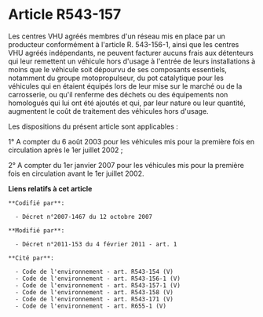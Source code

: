 # Article R543-157

Les centres VHU agréés membres d'un réseau mis en place par un producteur conformément à l'article R. 543-156-1, ainsi que
les centres VHU agréés indépendants, ne peuvent facturer aucuns frais aux détenteurs qui leur remettent un véhicule hors
d'usage à l'entrée de leurs installations à moins que le véhicule soit dépourvu de ses composants essentiels, notamment du
groupe motopropulseur, du pot catalytique pour les véhicules qui en étaient équipés lors de leur mise sur le marché ou de la
carrosserie, ou qu'il renferme des déchets ou des équipements non homologués qui lui ont été ajoutés et qui, par leur nature
ou leur quantité, augmentent le coût de traitement des véhicules hors d'usage. 

Les dispositions du présent article sont applicables : 

1° A compter du 6 août 2003 pour les véhicules mis pour la première fois en circulation après le 1er juillet 2002 ; 

2° A compter du 1er janvier 2007 pour les véhicules mis pour la première fois en circulation avant le 1er juillet 2002.

**Liens relatifs à cet article**

	**Codifié par**:

	  - Décret n°2007-1467 du 12 octobre 2007

	**Modifié par**:

	  - Décret n°2011-153 du 4 février 2011 - art. 1

	**Cité par**:

	  - Code de l'environnement - art. R543-154 (V)
	  - Code de l'environnement - art. R543-156-1 (V)
	  - Code de l'environnement - art. R543-157-1 (V)
	  - Code de l'environnement - art. R543-158 (V)
	  - Code de l'environnement - art. R543-171 (V)
	  - Code de l'environnement - art. R655-1 (V)
